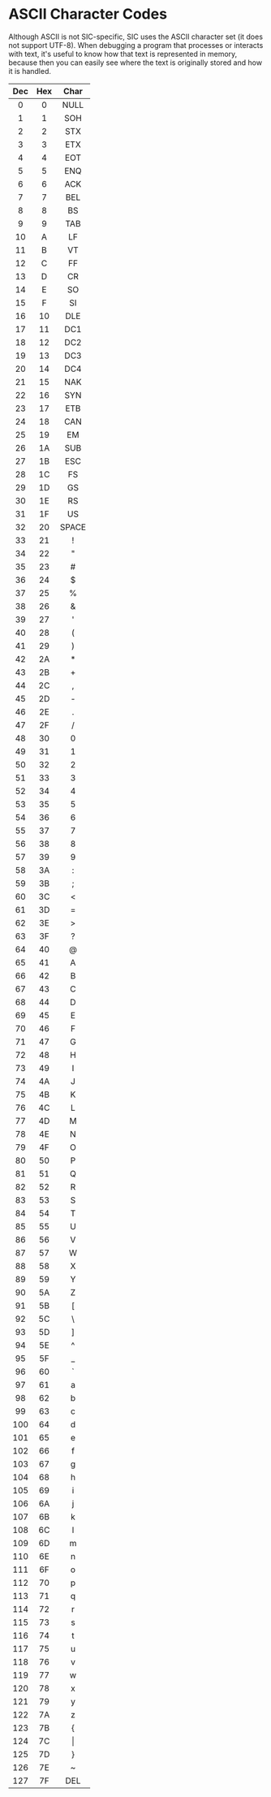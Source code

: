 # ASCII Character Codes

Although ASCII is not SIC-specific, SIC uses the ASCII character set (it does
not support UTF-8).
When debugging a program that processes or interacts with text, it's useful to
know how that text is represented in memory, because then you can easily see
where the text is originally stored and how it is handled.

| Dec | Hex |  Char |
|:---:|:---:|:-----:|
|  0  |  0  |  NULL |
|  1  |  1  |  SOH  |
|  2  |  2  |  STX  |
|  3  |  3  |  ETX  |
|  4  |  4  |  EOT  |
|  5  |  5  |  ENQ  |
|  6  |  6  |  ACK  |
|  7  |  7  |  BEL  |
|  8  |  8  |   BS  |
|  9  |  9  |  TAB  |
|  10 |  A  |   LF  |
|  11 |  B  |   VT  |
|  12 |  C  |   FF  |
|  13 |  D  |   CR  |
|  14 |  E  |   SO  |
|  15 |  F  |   SI  |
|  16 |  10 |  DLE  |
|  17 |  11 |  DC1  |
|  18 |  12 |  DC2  |
|  19 |  13 |  DC3  |
|  20 |  14 |  DC4  |
|  21 |  15 |  NAK  |
|  22 |  16 |  SYN  |
|  23 |  17 |  ETB  |
|  24 |  18 |  CAN  |
|  25 |  19 |   EM  |
|  26 |  1A |  SUB  |
|  27 |  1B |  ESC  |
|  28 |  1C |   FS  |
|  29 |  1D |   GS  |
|  30 |  1E |   RS  |
|  31 |  1F |   US  |
|  32 |  20 | SPACE |
|  33 |  21 |   !   |
|  34 |  22 |   "   |
|  35 |  23 |   #   |
|  36 |  24 |   $   |
|  37 |  25 |   %   |
|  38 |  26 |   &   |
|  39 |  27 |   '   |
|  40 |  28 |   (   |
|  41 |  29 |   )   |
|  42 |  2A |   *   |
|  43 |  2B |   +   |
|  44 |  2C |   ,   |
|  45 |  2D |   -   |
|  46 |  2E |   .   |
|  47 |  2F |   /   |
|  48 |  30 |   0   |
|  49 |  31 |   1   |
|  50 |  32 |   2   |
|  51 |  33 |   3   |
|  52 |  34 |   4   |
|  53 |  35 |   5   |
|  54 |  36 |   6   |
|  55 |  37 |   7   |
|  56 |  38 |   8   |
|  57 |  39 |   9   |
|  58 |  3A |   :   |
|  59 |  3B |   ;   |
|  60 |  3C |   <   |
|  61 |  3D |   =   |
|  62 |  3E |   >   |
|  63 |  3F |   ?   |
|  64 |  40 |   @   |
|  65 |  41 |   A   |
|  66 |  42 |   B   |
|  67 |  43 |   C   |
|  68 |  44 |   D   |
|  69 |  45 |   E   |
|  70 |  46 |   F   |
|  71 |  47 |   G   |
|  72 |  48 |   H   |
|  73 |  49 |   I   |
|  74 |  4A |   J   |
|  75 |  4B |   K   |
|  76 |  4C |   L   |
|  77 |  4D |   M   |
|  78 |  4E |   N   |
|  79 |  4F |   O   |
|  80 |  50 |   P   |
|  81 |  51 |   Q   |
|  82 |  52 |   R   |
|  83 |  53 |   S   |
|  84 |  54 |   T   |
|  85 |  55 |   U   |
|  86 |  56 |   V   |
|  87 |  57 |   W   |
|  88 |  58 |   X   |
|  89 |  59 |   Y   |
|  90 |  5A |   Z   |
|  91 |  5B |   [   |
|  92 |  5C |   \   |
|  93 |  5D |   ]   |
|  94 |  5E |   ^   |
|  95 |  5F |   _   |
|  96 |  60 |   `   |
|  97 |  61 |   a   |
|  98 |  62 |   b   |
|  99 |  63 |   c   |
| 100 |  64 |   d   |
| 101 |  65 |   e   |
| 102 |  66 |   f   |
| 103 |  67 |   g   |
| 104 |  68 |   h   |
| 105 |  69 |   i   |
| 106 |  6A |   j   |
| 107 |  6B |   k   |
| 108 |  6C |   l   |
| 109 |  6D |   m   |
| 110 |  6E |   n   |
| 111 |  6F |   o   |
| 112 |  70 |   p   |
| 113 |  71 |   q   |
| 114 |  72 |   r   |
| 115 |  73 |   s   |
| 116 |  74 |   t   |
| 117 |  75 |   u   |
| 118 |  76 |   v   |
| 119 |  77 |   w   |
| 120 |  78 |   x   |
| 121 |  79 |   y   |
| 122 |  7A |   z   |
| 123 |  7B |   {   |
| 124 |  7C |   \|  |
| 125 |  7D |   }   |
| 126 |  7E |   ~   |
| 127 |  7F |  DEL  |
